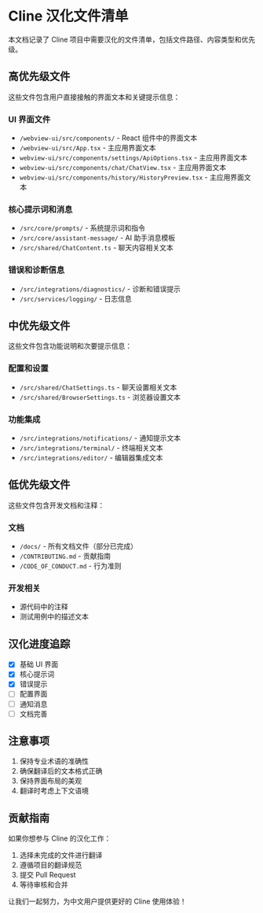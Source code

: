 # Cline 汉化文件清单

本文档记录了 Cline 项目中需要汉化的文件清单，包括文件路径、内容类型和优先级。

## 高优先级文件

这些文件包含用户直接接触的界面文本和关键提示信息：

### UI 界面文件
- `/webview-ui/src/components/` - React 组件中的界面文本
- `/webview-ui/src/App.tsx` - 主应用界面文本
- `webview-ui/src/components/settings/ApiOptions.tsx` - 主应用界面文本
- `webview-ui/src/components/chat/ChatView.tsx` - 主应用界面文本
- `webview-ui/src/components/history/HistoryPreview.tsx` - 主应用界面文本

### 核心提示词和消息
- `/src/core/prompts/` - 系统提示词和指令
- `/src/core/assistant-message/` - AI 助手消息模板
- `/src/shared/ChatContent.ts` - 聊天内容相关文本

### 错误和诊断信息
- `/src/integrations/diagnostics/` - 诊断和错误提示
- `/src/services/logging/` - 日志信息

## 中优先级文件

这些文件包含功能说明和次要提示信息：

### 配置和设置
- `/src/shared/ChatSettings.ts` - 聊天设置相关文本
- `/src/shared/BrowserSettings.ts` - 浏览器设置文本

### 功能集成
- `/src/integrations/notifications/` - 通知提示文本
- `/src/integrations/terminal/` - 终端相关文本
- `/src/integrations/editor/` - 编辑器集成文本

## 低优先级文件

这些文件包含开发文档和注释：

### 文档
- `/docs/` - 所有文档文件（部分已完成）
- `/CONTRIBUTING.md` - 贡献指南
- `/CODE_OF_CONDUCT.md` - 行为准则

### 开发相关
- 源代码中的注释
- 测试用例中的描述文本

## 汉化进度追踪

- [x] 基础 UI 界面
- [x] 核心提示词
- [x] 错误提示
- [ ] 配置界面
- [ ] 通知消息
- [ ] 文档完善

## 注意事项

1. 保持专业术语的准确性
2. 确保翻译后的文本格式正确
3. 保持界面布局的美观
4. 翻译时考虑上下文语境

## 贡献指南

如果你想参与 Cline 的汉化工作：

1. 选择未完成的文件进行翻译
2. 遵循项目的翻译规范
3. 提交 Pull Request
4. 等待审核和合并

让我们一起努力，为中文用户提供更好的 Cline 使用体验！
